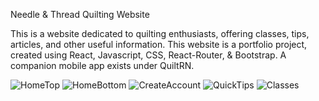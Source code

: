 Needle & Thread Quilting Website

This is a website dedicated to quilting enthusiasts, offering classes, tips, articles, and other useful information. This website is a portfolio project, created using React, Javascript, CSS, React-Router, & Bootstrap. A companion mobile app exists under QuiltRN.

![HomeTop](https://user-images.githubusercontent.com/31832166/178147642-2f3a2cfe-a9bf-408a-925a-ee007db79e42.png)
![HomeBottom](https://user-images.githubusercontent.com/31832166/178147648-22426551-da37-4885-89c7-1df87c2b93a0.png)
![CreateAccount](https://user-images.githubusercontent.com/31832166/178147657-39a73c10-0cff-4277-a329-d7fe28d404aa.png)
![QuickTips](https://user-images.githubusercontent.com/31832166/178147661-4272b1fd-bcf9-42bf-82cd-172dca5f6ae7.png)
![Classes](https://user-images.githubusercontent.com/31832166/178147667-ee5ee300-b7eb-48cc-817f-b23c5c6cfa6c.png)
